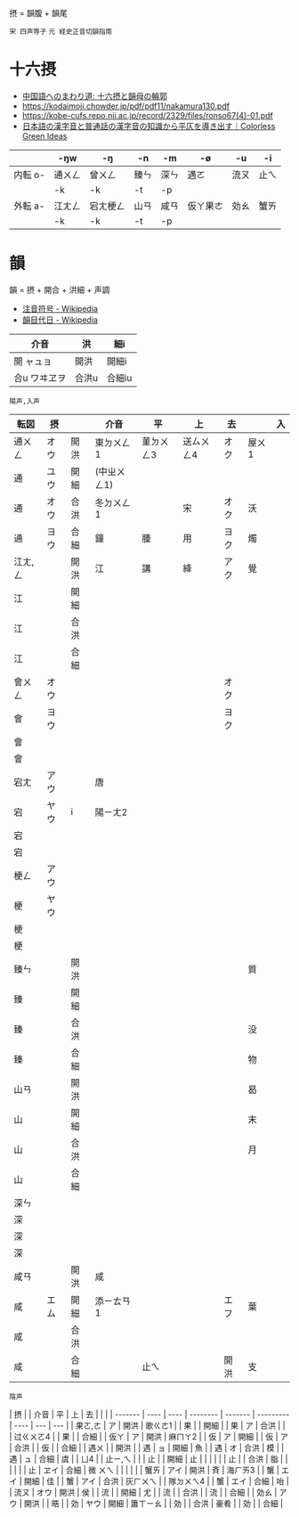 摂 = 韻腹 + 韻尾

`宋 四声等子` `元 経史正音切韻指南`

# 十六摂

- [中国語へのまわり道: 十六摂と韻母の輪郭](https://fayinwanlu.blogspot.com/2017/01/blog-post_19.html)
- https://kodaimoji.chowder.jp/pdf/pdf11/nakamura130.pdf
- https://kobe-cufs.repo.nii.ac.jp/record/2329/files/ronso67(4)-01.pdf
- [日本語の漢字音と普通話の漢字音の知識から平仄を導き出す｜Colorless Green Ideas](https://id.fnshr.info/2017/02/12/guessing-pingze/)

|         | -ŋw    | -ŋ       | -n   | -m   | -ø       | -u   | -i   |
| ------- | ------ | -------- | ---- | ---- | -------- | ---- | ---- |
| 内転 o- | 通ㄨㄥ | 曾ㄨㄥ   | 臻ㄣ | 深ㄣ | 遇ㄛ     | 流ㄡ | 止ㄟ |
|         | -k     | -k       | -t   | -p   |
| 外転 a- | 江ㄤㄥ | 宕ㄤ梗ㄥ | 山ㄢ | 咸ㄢ | 仮ㄚ果ㄜ | 効ㄠ | 蟹ㄞ |
|         | -k     | -k       | -t   | -p   |

# 韻

韻 = 摂 + 開合 + 洪細 + 声調

- [注音符号 - Wikipedia](https://ja.wikipedia.org/wiki/%E6%B3%A8%E9%9F%B3%E7%AC%A6%E5%8F%B7)
- [韻目代日 - Wikipedia](https://ja.wikipedia.org/wiki/%E9%9F%BB%E7%9B%AE%E4%BB%A3%E6%97%A5)

| 介音         | 洪    | 細i    |
| ------------ | ----- | ------ |
| 開 ャュョ    | 開洪  | 開細i  |
| 合u ワヰヱヲ | 合洪u | 合細iu |

`陽声,入声`

| 転図    | 摂   |      | 介音        | 平        | 上        | 去   |       | 入  |
| ------- | ---- | ---- | ----------- | --------- | --------- | ---- | ----- | --- |
| 通ㄨㄥ  | オウ | 開洪 | 東ㄉㄨㄥ1   | 菫ㄉㄨㄥ3 | 送ㄙㄨㄥ4 | オク | 屋ㄨ1 |
| 通      | ユウ | 開細 | (中ㄓㄨㄥ1) |           |           |      |       |
| 通      | オウ | 合洪 | 冬ㄉㄨㄥ1   |           | 宋        | オク | 沃    |
| 通      | ヨウ | 合細 | 鐘          | 腫        | 用        | ヨク | 燭    |
| 江ㄤ,ㄥ |      | 開洪 | 江          | 講        | 絳        | アク | 覺    |
| 江      |      | 開細 |
| 江      |      | 合洪 |
| 江      |      | 合細 |
| 會ㄨㄥ  | オウ |      |             |           |           | オク |
| 會      | ヨウ |      |             |           |           | ヨク |
| 會      |
| 會      |
| 宕ㄤ    | アウ |      | 唐          |
| 宕      | ヤウ | i    | 陽ㄧㄤ2     |           |           |      |
| 宕      |
| 宕      |
| 梗ㄥ    | アウ |
| 梗      | ヤウ |
| 梗      |
| 梗      |
| 臻ㄣ    |      | 開洪 |             |           |           |      | 質    |
| 臻      |      | 開細 |
| 臻      |      | 合洪 |             |           |           |      | 没    |
| 臻      |      | 合細 |             |           |           |      | 物    |
| 山ㄢ    |      | 開洪 |             |           |           |      | 曷    |
| 山      |      | 開細 |             |           |           |      | 末    |
| 山      |      | 合洪 |             |           |           |      | 月    |
| 山      |      | 合細 |
| 深ㄣ    |
| 深      |
| 深      |
| 深      |
| 咸ㄢ    |      | 開洪 | 咸          |           |           |      |
| 咸      | エム | 開細 | 添ㄧㄊㄢ1   |           |           | エフ | 葉    |
| 咸      |      | 合洪 |
| 咸      |      | 合細 |             | 止ㄟ      |           | 開洪 | 支    |

`陰声`

| 摂      |      | 介音 | 平       | 上      | 去        |      |     |
| ------- | ---- | ---- | -------- | ------- | --------- | ---- | --- | --- |
| 果ㄛ,ㄜ | ア   | 開洪 | 歌ㄍㄜ1  |
| 果      |      | 開細 |
| 果      | ア   | 合洪 |          |         | 过ㄍㄨㄛ4 |
| 果      |      | 合細 |
| 仮ㄚ    | ア   | 開洪 | 麻ㄇㄚ2  |
| 仮      | ア   | 開細 |
| 仮      | ア   | 合洪 |
| 仮      |      | 合細 |
| 遇ㄨ    |      | 開洪 |
| 遇      | ョ   | 開細 | 魚       |
| 遇      | オ   | 合洪 | 模       |
| 遇      | ュ   | 合細 | 虞       |         | ㄩ4       |
| 止ㄧ,ㄟ |      |
| 止      |      | 開細 | 止       |         |           |      |     |
| 止      |      | 合洪 | 脂       |         |           |      |     |
| 止      | ヱイ | 合細 | 微 ㄨㄟ  |         |           |      |     |
| 蟹ㄞ    | アイ | 開洪 | 斉       | 海ㄏㄞ3 |
| 蟹      | エイ | 開細 | 佳       |
| 蟹      | アイ | 合洪 | 灰ㄏㄨㄟ |         | 隊ㄉㄨㄟ4 |
| 蟹      | エイ | 合細 | 咍       |
| 流ㄡ    | オウ | 開洪 | 侯       |
| 流      |      | 開細 | 尤       |
| 流      |      | 合洪 |
| 流      |      | 合細 |          | 効ㄠ    | アウ      | 開洪 |     | 晧  |
| 効      | ヤウ | 開細 | 簫ㄒㄧㄠ |
| 効      |      | 合洪 | 豪肴     |
| 効      |      | 合細 |
